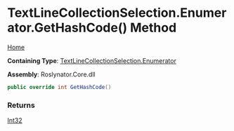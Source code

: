 # TextLineCollectionSelection\.Enumerator\.GetHashCode\(\) Method

[Home](../../../../../README.md)

**Containing Type**: [TextLineCollectionSelection.Enumerator](../README.md)

**Assembly**: Roslynator\.Core\.dll

```csharp
public override int GetHashCode()
```

### Returns

[Int32](https://docs.microsoft.com/en-us/dotnet/api/system.int32)

